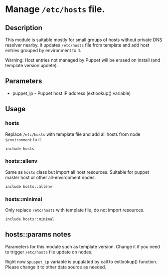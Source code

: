 # Manage `/etc/hosts` file.

## Description
This module is suitable mostly for small groups of hosts without private DNS
resolver nearby.  It updates `/etc/hosts` file from template and add host
entries grouped by environment to it.

Warning: Host entries not managed by Puppet will be erased on install (and
template version updete).

## Parameters

- puppet_ip - Puppet host IP address (extlookup() variable)

## Usage

### hosts
Replace `/etc/hosts` with template file and add all hosts from node
`$environment` to it.

    include hosts

### hosts::allenv
Same as `hosts` class but import all host resources.  Suitable for puppet
master host or other all-environment nodes.

    include hosts::allenv

### hosts::minimal
Only replace `/etc/hosts` with template file, do not import resources.

    include hosts::minimal

## hosts::params notes
Parameters for this module such as template version.
Change it if you need to trigger `/etc/hosts` file update on nodes.

Right now `$puppet_ip` variable is pupulated by call to extlookup() function.
Please change it to other data source as needed.

